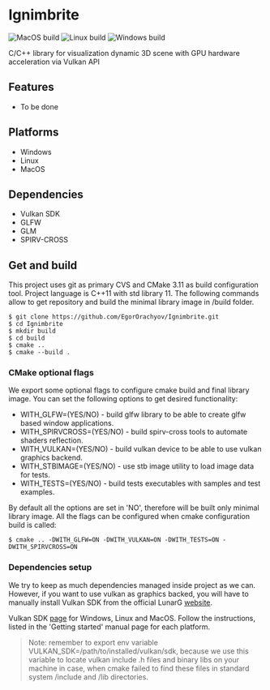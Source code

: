 # Ignimbrite

![MacOS build](https://github.com/EgorOrachyov/VulkanRenderer/workflows/MacOS/badge.svg)
![Linux build](https://github.com/EgorOrachyov/VulkanRenderer/workflows/Linux/badge.svg)
![Windows build](https://github.com/EgorOrachyov/VulkanRenderer/workflows/Windows/badge.svg)

C/C++ library for visualization dynamic 3D scene with GPU hardware acceleration via Vulkan API

## Features
* To be done

## Platforms
* Windows
* Linux
* MacOS

## Dependencies
* Vulkan SDK
* GLFW
* GLM
* SPIRV-CROSS

## Get and build 

This project uses git as primary CVS and CMake 3.11 as build configuration tool.
Project language is C++11 with std library 11. The following commands allow to get 
repository and build the minimal library image in /build folder.

```
$ git clone https://github.com/EgorOrachyov/Ignimbrite.git
$ cd Ignimbrite
$ mkdir build
$ cd build
$ cmake .. 
$ cmake --build .
```

### CMake optional flags

We export some optional flags to configure cmake build and final
library image. You can set the following options to get desired functionality:

* WITH_GLFW=(YES/NO) - build glfw library to be able to create glfw based window applications.
* WITH_SPIRVCROSS=(YES/NO) - build spirv-cross tools to automate shaders reflection.
* WITH_VULKAN=(YES/NO) - build vulkan device to be able to use vulkan graphics backend.
* WITH_STBIMAGE=(YES/NO) - use stb image utility to load image data for tests. 
* WITH_TESTS=(YES/NO) - build tests executables with samples and test examples.

By default all the options are set in 'NO', therefore will be built only minimal library image. All the
flags can be configured when cmake configuration build is called:

```
$ cmake .. -DWITH_GLFW=ON -DWITH_VULKAN=ON -DWITH_TESTS=ON -DWITH_SPIRVCROSS=ON
```

### Dependencies setup

We try to keep as much dependencies managed inside project as we can. However, if you want to 
use vulkan as graphics backed, you will have to manually install Vulkan SDK from 
the official LunarG [website](https://www.lunarg.com).

Vulkan SDK [page](https://vulkan.lunarg.com/sdk/home) for Windows, Linux and MacOS. 
Follow the instructions, listed in the 'Getting started' manual page for each platform.

> Note: remember to export env variable VULKAN_SDK=/path/to/installed/vulkan/sdk, 
> because we use this variable to locate vulkan include .h files and binary libs on your
> machine in case, when cmake failed to find these files in standard system /include and /lib directories.

